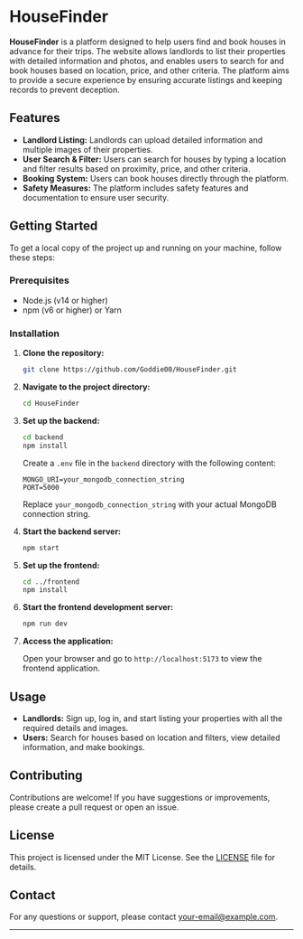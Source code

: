 # HouseFinder
**HouseFinder** is a platform designed to help users find and book houses in advance for their trips. The website allows landlords to list their properties with detailed information and photos, and enables users to search for and book houses based on location, price, and other criteria. The platform aims to provide a secure experience by ensuring accurate listings and keeping records to prevent deception.

## Features

- **Landlord Listing:** Landlords can upload detailed information and multiple images of their properties.
- **User Search & Filter:** Users can search for houses by typing a location and filter results based on proximity, price, and other criteria.
- **Booking System:** Users can book houses directly through the platform.
- **Safety Measures:** The platform includes safety features and documentation to ensure user security.

## Getting Started

To get a local copy of the project up and running on your machine, follow these steps:

### Prerequisites

- Node.js (v14 or higher)
- npm (v6 or higher) or Yarn

### Installation

1. **Clone the repository:**

   ```bash
   git clone https://github.com/Goddie00/HouseFinder.git
   ```

2. **Navigate to the project directory:**

   ```bash
   cd HouseFinder
   ```

3. **Set up the backend:**

   ```bash
   cd backend
   npm install
   ```

   Create a `.env` file in the `backend` directory with the following content:

   ```
   MONGO_URI=your_mongodb_connection_string
   PORT=5000
   ```

   Replace `your_mongodb_connection_string` with your actual MongoDB connection string.

4. **Start the backend server:**

   ```bash
   npm start
   ```

5. **Set up the frontend:**

   ```bash
   cd ../frontend
   npm install
   ```

6. **Start the frontend development server:**

   ```bash
   npm run dev
   ```

7. **Access the application:**

   Open your browser and go to `http://localhost:5173` to view the frontend application.

## Usage

- **Landlords:** Sign up, log in, and start listing your properties with all the required details and images.
- **Users:** Search for houses based on location and filters, view detailed information, and make bookings.

## Contributing

Contributions are welcome! If you have suggestions or improvements, please create a pull request or open an issue.

## License

This project is licensed under the MIT License. See the [LICENSE](LICENSE) file for details.

## Contact

For any questions or support, please contact [your-email@example.com](mailto:gj09042003@gmail.com).

---

